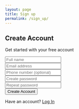 ```yaml
---
layout: page
title: Sign up
permalink: /sign_up/
---
```


<div class="card bg-light">
<article class="card-body mx-auto" style="width: 60%;">
	<h2 class="card-title mt-3 text-center">Create Account</h2>
	<p class="text-center">Get started with your free account</p>
	<form class="needs-validation" data-toggle="validator" novalidate>
	<div class="form-group input-group">
		<div class="input-group-prepend">
		    <span class="input-group-text"> <i class="fa fa-user"></i> </span>
		 </div>
        <input name="full_name" class="form-control" placeholder="Full name" type="text" required>
        <div class="invalid-feedback"></div>
    </div> <!-- form-group// -->
    <div class="form-group input-group">
    	<div class="input-group-prepend">
		    <span class="input-group-text"> <i class="fa fa-envelope"></i> </span>
		 </div>
        <input name="email" class="form-control" placeholder="Email address" type="email" required>
        <div class="invalid-feedback"></div>
    </div> <!-- form-group// -->
    <div class="form-group input-group">
    	<div class="input-group-prepend">
		    <span class="input-group-text"> <i class="fa fa-phone"></i> </span>
		</div>
    	<input name="phone" class="form-control" placeholder="Phone number (optional)" type="tel">
        <div class="invalid-feedback"></div>
    </div> <!-- form-group// -->
    <div class="form-group input-group">
    	<div class="input-group-prepend">
		    <span class="input-group-text"> <i class="fa fa-lock"></i> </span>
		</div>
        <input id="password" name="password" class="form-control" placeholder="Create password" type="password" required>
        <div class="invalid-feedback"></div>
    </div> <!-- form-group// -->
    <div class="form-group input-group">
    	<div class="input-group-prepend">
		    <span class="input-group-text"> <i class="fa fa-lock"></i> </span>
		</div>
        <input name="password_repeat" class="form-control" placeholder="Repeat password" type="password" required>
        <div class="invalid-feedback"></div>
    </div> <!-- form-group// -->                                      
    <div class="form-group">
        <button type="submit" class="btn btn-primary btn-block"> Create Account  </button>
    </div> <!-- form-group// -->      
    <p class="text-center">Have an account? <a href="{{ "/signin/" | relative_url }}">Log In</a> </p>                                                                 
</form>
</article>
</div> <!-- card.// -->

<script src="{{ "/assets/js/registration_validator.js" | relative_url}}"> </script>